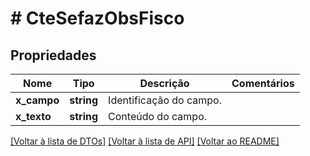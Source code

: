 # # CteSefazObsFisco

## Propriedades

Nome | Tipo | Descrição | Comentários
------------ | ------------- | ------------- | -------------
**x_campo** | **string** | Identificação do campo. |
**x_texto** | **string** | Conteúdo do campo. |

[[Voltar à lista de DTOs]](../../README.md#models) [[Voltar à lista de API]](../../README.md#endpoints) [[Voltar ao README]](../../README.md)
